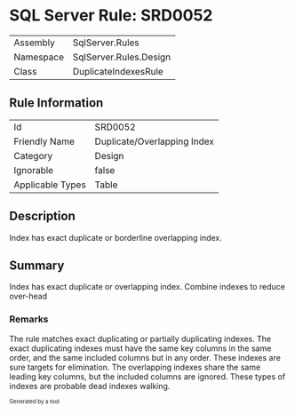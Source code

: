 ﻿# SQL Server Rule: SRD0052
  
|    |    |
|----|----|
| Assembly | SqlServer.Rules |
| Namespace | SqlServer.Rules.Design |
| Class | DuplicateIndexesRule |
  
## Rule Information
  
|    |    |
|----|----|
| Id | SRD0052 |
| Friendly Name | Duplicate/Overlapping Index |
| Category | Design |
| Ignorable | false |
| Applicable Types | Table  |
  
## Description
  
Index has exact duplicate or borderline overlapping index.
  
## Summary
  
Index has exact duplicate or overlapping index. Combine indexes to reduce over-head 
  
### Remarks
  
The rule matches exact duplicating or partially duplicating indexes. The exact duplicating
indexes must have the same key columns in the same order, and the same included columns but
in any order. These indexes are sure targets for elimination. The overlapping indexes share
the same leading key columns, but the included columns are ignored. These types of indexes
are probable dead indexes walking.
  
<sub><sup>Generated by a tool</sup></sub>
